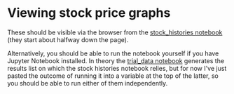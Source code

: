# Viewing stock price graphs

These should be visible via the browser from the [stock_histories notebook](https://github.com/Arepo/clintrial_prediction/blob/main/stock_histories.ipynb) (they start about halfway down the page). 

Alternatively, you should be able to run the notebook yourself if you have Jupyter Notebook installed. In theory the [trial_data notebook](https://github.com/Arepo/clintrial_prediction/blob/main/trial_data.ipynb) generates the results list on which the stock histories notebook relies, but for now I've just pasted the outcome of running it into a variable at the top of the latter, so you should be able to run either of them independently.
